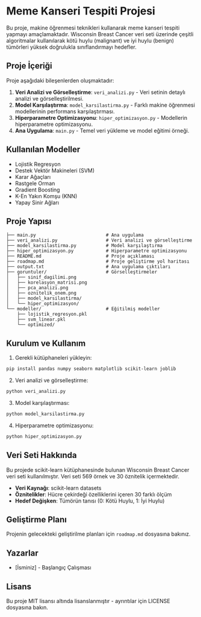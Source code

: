 # Meme Kanseri Tespiti Projesi

Bu proje, makine öğrenmesi teknikleri kullanarak meme kanseri tespiti yapmayı amaçlamaktadır. Wisconsin Breast Cancer veri seti üzerinde çeşitli algoritmalar kullanılarak kötü huylu (malignant) ve iyi huylu (benign) tümörleri yüksek doğrulukla sınıflandırmayı hedefler.

## Proje İçeriği

Proje aşağıdaki bileşenlerden oluşmaktadır:

1. **Veri Analizi ve Görselleştirme**: `veri_analizi.py` - Veri setinin detaylı analizi ve görselleştirilmesi.
2. **Model Karşılaştırma**: `model_karsilastirma.py` - Farklı makine öğrenmesi modellerinin performans karşılaştırması.
3. **Hiperparametre Optimizasyonu**: `hiper_optimizasyon.py` - Modellerin hiperparametre optimizasyonu.
4. **Ana Uygulama**: `main.py` - Temel veri yükleme ve model eğitimi örneği.

## Kullanılan Modeller

- Lojistik Regresyon
- Destek Vektör Makineleri (SVM)
- Karar Ağaçları
- Rastgele Orman
- Gradient Boosting
- K-En Yakın Komşu (KNN)
- Yapay Sinir Ağları

## Proje Yapısı

```
├── main.py                          # Ana uygulama
├── veri_analizi.py                  # Veri analizi ve görselleştirme
├── model_karsilastirma.py           # Model karşılaştırma
├── hiper_optimizasyon.py            # Hiperparametre optimizasyonu
├── README.md                        # Proje açıklaması
├── roadmap.md                       # Proje geliştirme yol haritası
├── output.txt                       # Ana uygulama çıktıları
├── goruntuler/                      # Görselleştirmeler
│   ├── sinif_dagilimi.png
│   ├── korelasyon_matrisi.png
│   ├── pca_analizi.png
│   ├── oznitelik_onem.png
│   ├── model_karsilastirma/
│   └── hiper_optimizasyon/
└── modeller/                        # Eğitilmiş modeller
    ├── lojistik_regresyon.pkl
    ├── svm_linear.pkl
    └── optimized/
```

## Kurulum ve Kullanım

1. Gerekli kütüphaneleri yükleyin:
```bash
pip install pandas numpy seaborn matplotlib scikit-learn joblib
```

2. Veri analizi ve görselleştirme:
```bash
python veri_analizi.py
```

3. Model karşılaştırması:
```bash
python model_karsilastirma.py
```

4. Hiperparametre optimizasyonu:
```bash
python hiper_optimizasyon.py
```

## Veri Seti Hakkında

Bu projede scikit-learn kütüphanesinde bulunan Wisconsin Breast Cancer veri seti kullanılmıştır. Veri seti 569 örnek ve 30 öznitelik içermektedir.

- **Veri Kaynağı**: scikit-learn datasets
- **Öznitelikler**: Hücre çekirdeği özelliklerini içeren 30 farklı ölçüm
- **Hedef Değişken**: Tümörün tanısı (0: Kötü Huylu, 1: İyi Huylu)

## Geliştirme Planı

Projenin gelecekteki geliştirilme planları için `roadmap.md` dosyasına bakınız.

## Yazarlar

- [İsminiz] - Başlangıç Çalışması

## Lisans

Bu proje MIT lisansı altında lisanslanmıştır - ayrıntılar için LICENSE dosyasına bakın. 